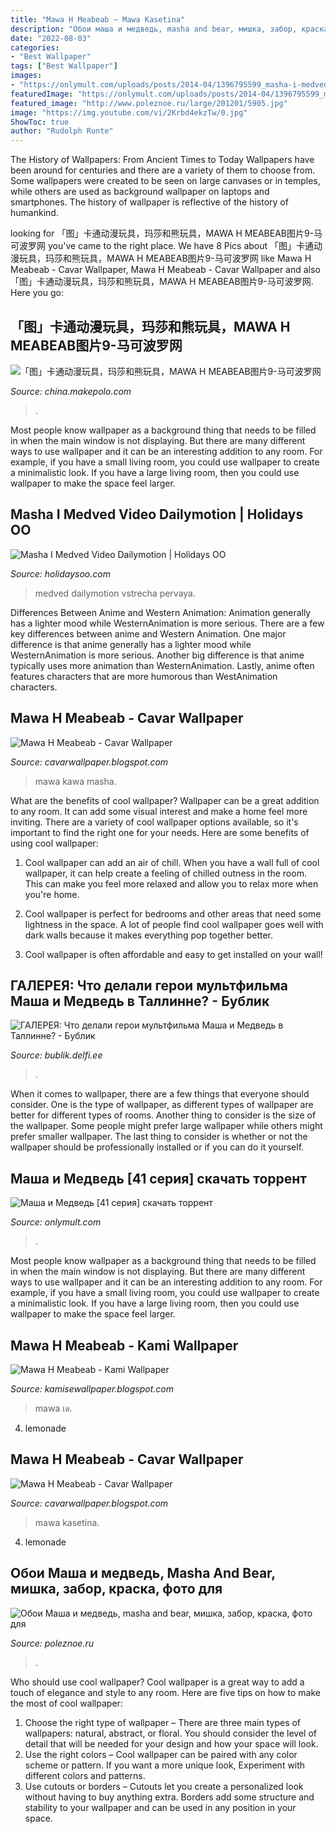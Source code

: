 ```yaml
---
title: "Mawa H Meabeab ~ Mawa Kasetina"
description: "Обои маша и медведь, masha and bear, мишка, забор, краска, фото для"
date: "2022-08-03"
categories:
- "Best Wallpaper"
tags: ["Best Wallpaper"]
images:
- "https://onlymult.com/uploads/posts/2014-04/1396795599_masha-i-medved-41-seriya.jpg"
featuredImage: "https://onlymult.com/uploads/posts/2014-04/1396795599_masha-i-medved-41-seriya.jpg"
featured_image: "http://www.poleznoe.ru/large/201201/5905.jpg"
image: "https://img.youtube.com/vi/2Krbd4ekzTw/0.jpg"
ShowToc: true
author: "Rudolph Runte"
---
```



The History of Wallpapers: From Ancient Times to Today
Wallpapers have been around for centuries and there are a variety of them to choose from. Some wallpapers were created to be seen on large canvases or in temples, while others are used as background wallpaper on laptops and smartphones. The history of wallpaper is reflective of the history of humankind.

	

		
looking for 「图」卡通动漫玩具，玛莎和熊玩具，MAWA H MEABEAB图片9-马可波罗网 you've came to the right place. We have 8 Pics about 「图」卡通动漫玩具，玛莎和熊玩具，MAWA H MEABEAB图片9-马可波罗网 like Mawa H Meabeab - Cavar Wallpaper, Mawa H Meabeab - Cavar Wallpaper and also 「图」卡通动漫玩具，玛莎和熊玩具，MAWA H MEABEAB图片9-马可波罗网. Here you go:
		
    
## 「图」卡通动漫玩具，玛莎和熊玩具，MAWA H MEABEAB图片9-马可波罗网

<img loading=lazy src="http://i04.c.aliimg.com/img/ibank/2012/066/275/677572660_1752067178.jpg" onerror="this.onerror=null;this.src='https://tse3.mm.bing.net/th?id=OIP.F50GNXwvKzLniM-LGAlxhgHaFj&amp;pid=15.1';" alt="「图」卡通动漫玩具，玛莎和熊玩具，MAWA H MEABEAB图片9-马可波罗网">

_Source: china.makepolo.com_

>. 

	

Most people know wallpaper as a background thing that needs to be filled in when the main window is not displaying. But there are many different ways to use wallpaper and it can be an interesting addition to any room. For example, if you have a small living room, you could use wallpaper to create a minimalistic look. If you have a large living room, then you could use wallpaper to make the space feel larger.

    
## Masha I Medved Video Dailymotion | Holidays OO

<img loading=lazy src="http://i.ytimg.com/vi/KYniUCGPGLs/maxresdefault.jpg" onerror="this.onerror=null;this.src='https://tse3.mm.bing.net/th?id=OIP.IWdyKbxqCCRDD4P9ROUtbAHaEK&amp;pid=15.1';" alt="Masha I Medved Video Dailymotion | Holidays OO">

_Source: holidaysoo.com_

>medved dailymotion vstrecha pervaya. 

	

Differences Between Anime and Western Animation: Animation generally has a lighter mood while WesternAnimation is more serious.
There are a few key differences between anime and Western Animation. One major difference is that anime generally has a lighter mood while WesternAnimation is more serious. Another big difference is that anime typically uses more animation than WesternAnimation. Lastly, anime often features characters that are more humorous than WestAnimation characters.

    
## Mawa H Meabeab - Cavar Wallpaper

<img loading=lazy src="https://s1.dmcdn.net/v/Dxh821V7EIrjbZ9jH/x720" onerror="this.onerror=null;this.src='https://tse4.mm.bing.net/th?id=OIP.bP0nojIIhcYNewbmjuBHxAHaEK&amp;pid=15.1';" alt="Mawa H Meabeab - Cavar Wallpaper">

_Source: cavarwallpaper.blogspot.com_

>mawa kawa masha. 

	

What are the benefits of cool wallpaper?
Wallpaper can be a great addition to any room. It can add some visual interest and make a home feel more inviting. There are a variety of cool wallpaper options available, so it's important to find the right one for your needs. Here are some benefits of using cool wallpaper: 
1. Cool wallpaper can add an air of chill. When you have a wall full of cool wallpaper, it can help create a feeling of chilled outness in the room. This can make you feel more relaxed and allow you to relax more when you're home. 

2. Cool wallpaper is perfect for bedrooms and other areas that need some lightness in the space. A lot of people find cool wallpaper goes well with dark walls because it makes everything pop together better. 

3. Cool wallpaper is often affordable and easy to get installed on your wall!

    
## ГАЛЕРЕЯ: Что делали герои мультфильма Маша и Медведь в Таллинне? - Бублик

<img loading=lazy src="https://g1.nh.ee/images/pix/900x600/tVRu53PsBu0/masha-i-medved-76601936.jpg" onerror="this.onerror=null;this.src='https://tse3.mm.bing.net/th?id=OIP.1W6jmYxMZ3UwCOJyDQ7lCAHaE8&amp;pid=15.1';" alt="ГАЛЕРЕЯ: Что делали герои мультфильма Маша и Медведь в Таллинне? - Бублик">

_Source: bublik.delfi.ee_

>. 

	

When it comes to wallpaper, there are a few things that everyone should consider. One is the type of wallpaper, as different types of wallpaper are better for different types of rooms. Another thing to consider is the size of the wallpaper. Some people might prefer large wallpaper while others might prefer smaller wallpaper. The last thing to consider is whether or not the wallpaper should be professionally installed or if you can do it yourself.

    
## Маша и Медведь [41 серия] скачать торрент

<img loading=lazy src="https://onlymult.com/uploads/posts/2014-04/1396795599_masha-i-medved-41-seriya.jpg" onerror="this.onerror=null;this.src='https://tse4.mm.bing.net/th?id=OIP.yxgNO-66jtfFIKaahbfR4gHaJz&amp;pid=15.1';" alt="Маша и Медведь [41 серия] скачать торрент">

_Source: onlymult.com_

>. 

	

Most people know wallpaper as a background thing that needs to be filled in when the main window is not displaying. But there are many different ways to use wallpaper and it can be an interesting addition to any room. For example, if you have a small living room, you could use wallpaper to create a minimalistic look. If you have a large living room, then you could use wallpaper to make the space feel larger.

    
## Mawa H Meabeab - Kami Wallpaper

<img loading=lazy src="https://img.youtube.com/vi/2Krbd4ekzTw/0.jpg" onerror="this.onerror=null;this.src='https://tse1.mm.bing.net/th?id=OIP.simwKu-mns7OqqnhymQ6xwHaFj&amp;pid=15.1';" alt="Mawa H Meabeab - Kami Wallpaper">

_Source: kamisewallpaper.blogspot.com_

>mawa เด. 

	

4. lemonade 

    
## Mawa H Meabeab - Cavar Wallpaper

<img loading=lazy src="http://webshopping.gr/3102-thickbox_default/kasetina-mawa-h-meabeab-full-set.jpg" onerror="this.onerror=null;this.src='https://tse2.mm.bing.net/th?id=OIP.PKGOMd2skF4ANv2NJ4LVbQHaHa&amp;pid=15.1';" alt="Mawa H Meabeab - Cavar Wallpaper">

_Source: cavarwallpaper.blogspot.com_

>mawa kasetina. 

	

4. lemonade 

    
## Обои Маша и медведь, Masha And Bear, мишка, забор, краска, фото для

<img loading=lazy src="http://www.poleznoe.ru/large/201201/5905.jpg" onerror="this.onerror=null;this.src='https://tse4.mm.bing.net/th?id=OIP.c6OA4XY-IPSfPLvAQxNalQHaFB&amp;pid=15.1';" alt="Обои Маша и медведь, masha and bear, мишка, забор, краска, фото для">

_Source: poleznoe.ru_

>. 

	

Who should use cool wallpaper?
Cool wallpaper is a great way to add a touch of elegance and style to any room. Here are five tips on how to make the most of cool wallpaper: 
1) Choose the right type of wallpaper – There are three main types of wallpapers: natural, abstract, or floral. You should consider the level of detail that will be needed for your design and how your space will look. 
2) Use the right colors – Cool wallpaper can be paired with any color scheme or pattern. If you want a more unique look, Experiment with different colors and patterns. 
3) Use cutouts or borders – Cutouts let you create a personalized look without having to buy anything extra. Borders add some structure and stability to your wallpaper and can be used in any position in your space.

